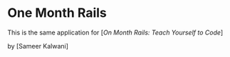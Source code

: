 # One Month Rails

This is the same application for
[*On Month Rails: Teach Yourself to Code*]

by [Sameer Kalwani]
